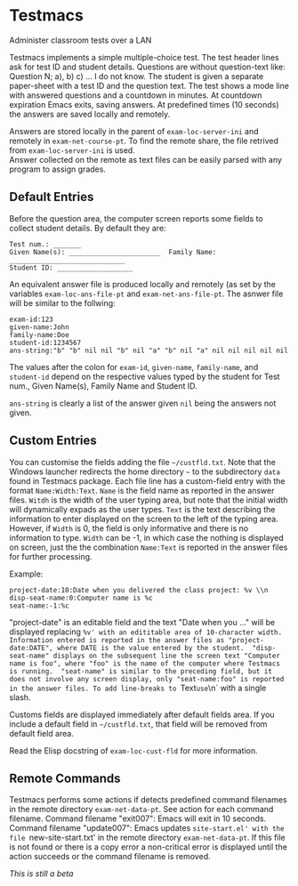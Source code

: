 # Testmacs
Administer classroom tests over a LAN 


Testmacs implements a simple multiple-choice test.
The test header lines ask for test ID and student details.
Questions are without question-text like: Question N; a), b) c) ... I do not know.
The student is given a separate paper-sheet with a test ID and the question text.
The test shows a mode line with answered questions and a countdown in minutes.
At countdown expiration Emacs exits, saving answers.
At predefined times (10 seconds) the answers are saved locally and remotely.

Answers are stored locally in the parent of `exam-loc-server-ini` and remotely in `exam-net-course-pt`.
To find the remote share, the file retrived from `exam-loc-server-ini` is used.   
Answer collected on the remote as text files can be easily parsed with any program to assign grades.

## Default Entries
Before the question area, the computer screen reports some fields to collect student details. By default they are:
 
    Test num.: _______
    Given Name(s): _______________________  Family Name: _____________________________
    Student ID: ___________________
 
An equivalent answer file is produced locally and remotely (as set by the variables `exam-loc-ans-file-pt` and `exam-net-ans-file-pt`. The asnwer file will be similar to the follwing:
 
    exam-id:123
    given-name:John
    family-name:Doe
    student-id:1234567
    ans-string:"b" "b" nil nil "b" nil "a" "b" nil "a" nil nil nil nil nil
 
The values after the colon for `exam-id`, `given-name`, `family-name`, and `student-id` depend on the respective values typed by the student for Test num., Given Name(s), Family Name and Student ID. 
 
`ans-string` is clearly a list of the answer given `nil` being the answers not given.
 							       
## Custom Entries
You can customise the fields adding the file `~/custfld.txt`. Note that the Windows launcher redirects the home directory `~` to the subdirectory `data` found in Testmacs package. Each file line has a custom-field entry with the format `Name:Width:Text`. `Name` is the field name as reported in the answer files.
`Witdh` is the width of the user typing area, but note that the initial width will dynamically expads as the user types. `Text` is the text describing the information to enter displayed on the screen to the left of the typing area.  However, if `Width` is 0, the field is only informative and there is no information to type. `Width` can be -1, in which case the nothing is displayed on screen, just the the combination `Name:Text` is reported in the answer files for further processing.

Example:

    project-date:10:Date when you delivered the class project: %v \\n
    disp-seat-name:0:Computer name is %c
    seat-name:-1:%c
 
"project-date" is an editable field and the text "Date when you ..." will be displayed replacing `%v' with an edititable area of 10-character width. Information entered is reported in the answer files as "project-date:DATE", where DATE is the value entered by the student. 
"disp-seat-name" displays on the subsequent line the screen text "Computer name is foo", where "foo" is the name of the computer where Testmacs is running. 
"seat-name" is similar to the preceding field, but it does not involve any screen display, only "seat-name:foo" is reported in the answer files.
To add line-breaks to `Text` use `\n` with a single slash.
 
Customs fields are displayed immediately after default fields area. If you include a default field in  `~/custfld.txt`, that field will be removed from default field area.

Read the Elisp docstring of `exam-loc-cust-fld` for more information.

## Remote Commands
Testmacs performs some actions if detects predefined command filenames in the
  remote directory `exam-net-data-pt`. See action for each command filename.
Command filename "exit007": Emacs will exit in 10 seconds.
Command filename "update007": Emacs updates `site-start.el' with the file `new-site-start.txt'
in the remote directory `exam-net-data-pt`. If this file is not found or there is a copy error
a non-critical error is displayed until the action succeeds or the command filename is removed.



*This is still a beta*

